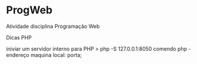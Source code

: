 # ProgWeb
Atividade disciplina Programação Web

Dicas PHP

iniviar um servidor interno para PHP
    > php -S 127.0.0.1:8050 
    comendo php - endereço maquina local: porta;